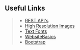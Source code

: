 ## Useful Links 

> - [REST API's](https://www.youtube.com/watch?v=SLwpqD8n3d0)
> - [High Resolution Images](https://unsplash.com)
> - [Text Fonts](https://fonts.google.com)
> - [WebsiteBasics](https://www.youtube.com/watch?v=5bMdjkfvONE)
> - [Bootstrap](https://getbootstrap.com/docs/5.0/components/card/)